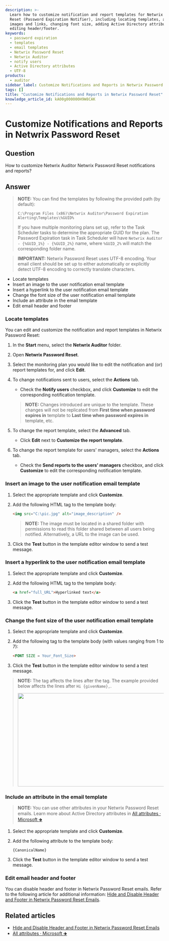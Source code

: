 ```yaml
---
description: >-
  Learn how to customize notification and report templates for Netwrix Password
  Reset (Password Expiration Notifier), including locating templates, adding
  images and links, changing font size, adding Active Directory attributes, and
  editing header/footer.
keywords:
  - password expiration
  - templates
  - email templates
  - Netwrix Password Reset
  - Netwrix Auditor
  - notify users
  - Active Directory attributes
  - UTF-8
products:
  - auditor
sidebar_label: Customize Notifications and Reports in Netwrix Password Reset
tags: []
title: "Customize Notifications and Reports in Netwrix Password Reset"
knowledge_article_id: kA00g000000H9W8CAK
---
```


# Customize Notifications and Reports in Netwrix Password Reset

## Question

How to customize Netwrix Auditor Netwrix Password Reset notifications and reports?

## Answer

> **NOTE:** You can find the templates by following the provided path (by default):
>
> ```text
> C:\Program Files (x86)\Netwrix Auditor\Password Expiration Alerting\Templates\%GUID%
> ```
>
> If you have multiple monitoring plans set up, refer to the Task Scheduler tasks to determine the appropriate GUID for the plan. The Password Expiration task in Task Scheduler will have `Netwrix Auditor - {%GUID_1%} - {%GUID_2%}` name, where `%GUID_2%` will match the corresponding folder name.

> **IMPORTANT:** Netwrix Password Reset uses UTF-8 encoding. Your email client should be set up to either automatically or explicitly detect UTF-8 encoding to correctly translate characters.

- Locate templates
- Insert an image to the user notification email template
- Insert a hyperlink to the user notification email template
- Change the font size of the user notification email template
- Include an attribute in the email template
- Edit email header and footer

### Locate templates

You can edit and customize the notification and report templates in Netwrix Password Reset:

1. In the **Start** menu, select the **Netwrix Auditor** folder.
2. Open **Netwrix Password Reset**.
3. Select the monitoring plan you would like to edit the notification and (or) report templates for, and click **Edit**.
4. To change notifications sent to users, select the **Actions** tab.
   - Check the **Notify users** checkbox, and click **Customize** to edit the corresponding notification template.

   > **NOTE:** Changes introduced are unique to the template. These changes will not be replicated from **First time when password expires in** template to **Last time when password expires in** template, etc.

5. To change the report template, select the **Advanced** tab.
   - Click **Edit** next to **Customize the report template**.
6. To change the report template for users' managers, select the **Actions** tab.
   - Check the **Send reports to the users' managers** checkbox, and click **Customize** to edit the corresponding notification template.

### Insert an image to the user notification email template

1. Select the appropriate template and click **Customize**.
2. Add the following HTML tag to the template body:

   ```html
   <img src="C:\pic.jpg" alt="image_description" />
   ```

   > **NOTE:** The image must be located in a shared folder with permissions to read this folder shared between all users being notified. Alternatively, a URL to the image can be used.

3. Click the **Test** button in the template editor window to send a test message.

### Insert a hyperlink to the user notification email template

1. Select the appropriate template and click **Customize**.
2. Add the following HTML tag to the template body:

   ```html
   <a href="full_URL">Hyperlinked text</a>
   ```

3. Click the **Test** button in the template editor window to send a test message.

### Change the font size of the user notification email template

1. Select the appropriate template and click **Customize**.
2. Add the following tag to the template body (with values ranging from 1 to 7):

   ```html
   <FONT SIZE = Your_Font_Size>
   ```

3. Click the **Test** button in the template editor window to send a test message.

> **NOTE:** The tag affects the lines after the tag. The example provided below affects the lines after `Hi {givenName},`.
>
> <img height="296" src="https://nwxcorp.file.force.com/servlet/rtaImage?eid=ka0Qk0000001ZgT&feoid=00N0g000004CA0p&refid=0EM4u000008MF8u" width="483" />

### Include an attribute in the email template

> **NOTE:** You can use other attributes in your Netwrix Password Reset emails. Learn more about Active Directory attributes in [All attributes ⸱ Microsoft 🡺](https://learn.microsoft.com/en-us/windows/win32/adschema/attributes-all)

1. Select the appropriate template and click **Customize**.
2. Add the following attribute to the template body:

   ```text
   {CanonicalName}
   ```

3. Click the **Test** button in the template editor window to send a test message.

### Edit email header and footer

You can disable header and footer in Netwrix Password Reset emails. Refer to the following article for additional information: [Hide and Disable Header and Footer in Netwrix Password Reset Emails](/docs/kb/auditor/hide-and-disable-header-and-footer-in-password-expiration-notifier-emails.md).

## Related articles

- [Hide and Disable Header and Footer in Netwrix Password Reset Emails](/docs/kb/auditor/hide-and-disable-header-and-footer-in-password-expiration-notifier-emails.md)
- [All attributes ⸱ Microsoft 🡺](https://learn.microsoft.com/en-us/windows/win32/adschema/attributes-all)
